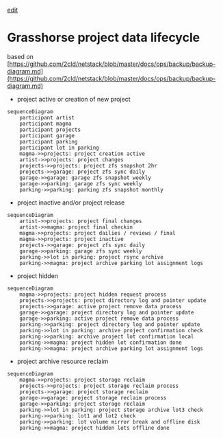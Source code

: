 [edit](https://github.com/christrees/wip/edit/main/labnotes/storage-backup-archive.md)
# Grasshorse project data lifecycle
based on [https://github.com/2cld/netstack/blob/master/docs/ops/backup/backup-diagram.md](https://github.com/2cld/netstack/blob/master/docs/ops/backup/backup-diagram.md)

- project active or creation of new project
```mermaid
sequenceDiagram
    participant artist
    participant magma
    participant projects
    participant garage
    participant parking
    participant lot in parking
    magma->>projects: project creation active
    artist->>projects: project changes
    projects->>projects: project zfs snapshot 2hr
    projects->>garage: project zfs sync daily
    garage->>garage: garage zfs snapshot weekly
    garage->>parking: garage zfs sync weekly
    parking->>parking: parking zfs snapshot monthly
```
- project inactive and/or project release
```mermaid
sequenceDiagram
    artist->>projects: project final changes
    artist->>magma: project final checkin
    magma->>projects: project dailies / reviews / final
    magma->>projects: project inactive
    projects->>garage: project zfs sync daily
    garage->>parking: garage zfs sync weekly
    parking->>lot in parking: project rsync archive
    parking->>magma: project archive parking lot assignment logs
```
- project hidden
```mermaid
sequenceDiagram
    magma->>projects: project hidden request process
    projects->>projects: project directory log and pointer update
    projects->>garage: active project remove data process
    garage->>garage: project directory log and pointer update
    garage->>parking: active project remove data process
    parking->>parking: project directory log and pointer update
    parking->>lot in parking: archive project confirmation check
    parking->>parking: archive project lot confirmation local
    parking->>magma: project hidden lot confirmation done
    parking->>magma: project archive parking lot assignment logs
```
- project archive resource reclaim
```mermaid
sequenceDiagram 
    magma->>projects: project storage reclaim
    projects->>projects: project storage reclaim process
    projects->>garage: project storage reclaim
    garage->>garage: project storage reclaim process
    garage->>parking: project storage reclaim
    parking->>lot in parking: project storage archive lot3 check
    parking->>parking: lot1 and lot2 check
    parking->>parking: lot volume mirror break and offline disk
    parking->>magma: project hidden lots offline done
```
